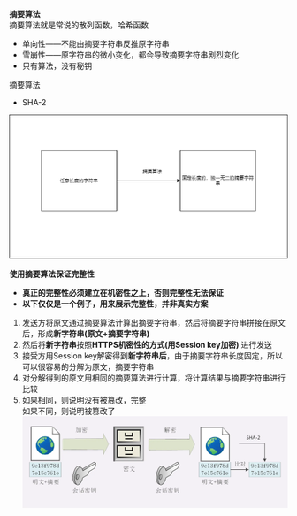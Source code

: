 **摘要算法**  
摘要算法就是常说的散列函数，哈希函数      

* 单向性——不能由摘要字符串反推原字符串
* 雪崩性——原字符串的微小变化，都会导致摘要字符串剧烈变化  
* 只有算法，没有秘钥 

摘要算法

* SHA-2  

![img](p/未命名绘图5.png)  

**使用摘要算法保证完整性**

* **真正的完整性必须建立在机密性之上，否则完整性无法保证**   
* **以下仅仅是一个例子，用来展示完整性，并非真实方案**
1. 发送方将原文通过摘要算法计算出摘要字符串，然后将摘要字符串拼接在原文后，形成**新字符串(原文+摘要字符串)**    
2. 然后将**新字符串**按照**HTTPS机密性的方式(用Session key加密)** 进行发送   
3. 接受方用Session key解密得到**新字符串后**，由于摘要字符串长度固定，所以可以很容易的分解为原文，摘要字符串  
4. 对分解得到的原文用相同的摘要算法进行计算，将计算结果与摘要字符串进行比较
5. 如果相同，则说明没有被篡改，完整   
   如果不同，则说明被篡改了    
   ![img](p/img_1.png)  